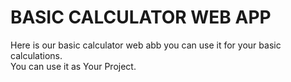 # BASIC CALCULATOR WEB APP
Here is our basic calculator web abb you can use it for your basic calculations.<br>
You can use it as Your Project.